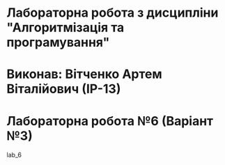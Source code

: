 # Лабораторна робота з дисципліни "Алгоритмізація та програмування"
# Виконав: Вітченко Артем Віталійович (ІР-13)
# Лабораторна робота №6 (Варіант №3)
lab_6
